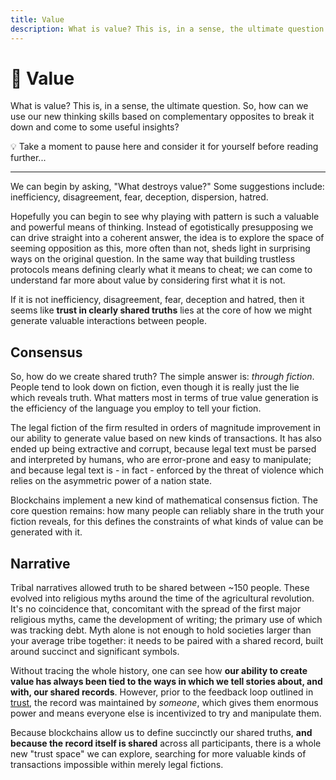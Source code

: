 ```yaml
---
title: Value
description: What is value? This is, in a sense, the ultimate question. It seems like trust in clearly shared truths lies at its core, so how might we generate more valuable interactions between people?
---
```


# 💯 Value

What is value? This is, in a sense, the ultimate question. So, how can we use our new thinking skills based on complementary opposites to break it down and come to some useful insights? 

<div class="lightbulb">
💡 Take a moment to pause here and consider it for yourself before reading further...
</div>

---

We can begin by asking, "What destroys value?" Some suggestions include: inefficiency, disagreement, fear, deception, dispersion, hatred.

Hopefully you can begin to see why playing with pattern is such a valuable and powerful means of thinking. Instead of egotistically presupposing we can drive straight into a coherent answer, the idea is to explore the space of seeming opposition as this, more often than not, sheds light in surprising ways on the original question. In the same way that building trustless protocols means defining clearly what it means to cheat; we can come to understand far more about value by considering first what it is not.

If it is not inefficiency, disagreement, fear, deception and hatred, then it seems like **trust in clearly shared truths** lies at the core of how we might generate valuable interactions between people.

## Consensus

So, how do we create shared truth? The simple answer is: *through fiction*. People tend to look down on fiction, even though it is really just the lie which reveals truth. What matters most in terms of true value generation is the efficiency of the language you employ to tell your fiction. 

The legal fiction of the firm resulted in orders of magnitude improvement in our ability to generate value based on new kinds of transactions. It has also ended up being extractive and corrupt, because legal text must be parsed and interpreted by humans, who are error-prone and easy to manipulate; and because legal text is - in fact - enforced by the threat of violence which relies on the asymmetric power of a nation state.

Blockchains implement a new kind of mathematical consensus fiction. The core question remains: how many people can reliably share in the truth your fiction reveals, for this defines the constraints of what kinds of value can be generated with it.

## Narrative

Tribal narratives allowed truth to be shared between ~150 people. These evolved into religious myths around the time of the agricultural revolution. It's no coincidence that, concomitant with the spread of the first major religious myths, came the development of writing; the primary use of which was tracking debt. Myth alone is not enough to hold societies larger than your average tribe together: it needs to be paired with a shared record, built around succinct and significant symbols.

Without tracing the whole history, one can see how **our ability to create value has always been tied to the ways in which we tell stories about, and with, our shared records**. However, prior to the feedback loop outlined in [trust](../../module-0/trust), the record was maintained by *someone*, which gives them enormous power and means everyone else is incentivized to try and manipulate them.

Because blockchains allow us to define succinctly our shared truths, **and because the record itself is shared** across all participants, there is a whole new "trust space" we can explore, searching for more valuable kinds of transactions impossible within merely legal fictions.


